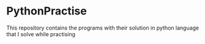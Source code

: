# PythonPractise
This repository contains the programs with their solution in python language that I solve while practising
